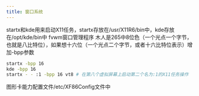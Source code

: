 ```yaml
---
title: 窗口系统
---
```


startx和kde用来启动X11任务，startx存放在/usr/X11R6/bin中，kde存放在/opt/kde/bin中
fvwm窗口管理程序
木人是265中8位色（一个光点一个字节，也就是八比特位），如果想十六位（一个光点二个字节，或者十六比特位表示）增加-bpp参数

```bash
startx -bpp 16
kde -bpp 16
startx - - :1 -bpp 16 vt8 # 在第八个虚拟屏幕上启动第二个名为:1的X11任务操作
```
图形卡能力配置文件/etc/XF86Config文件中


